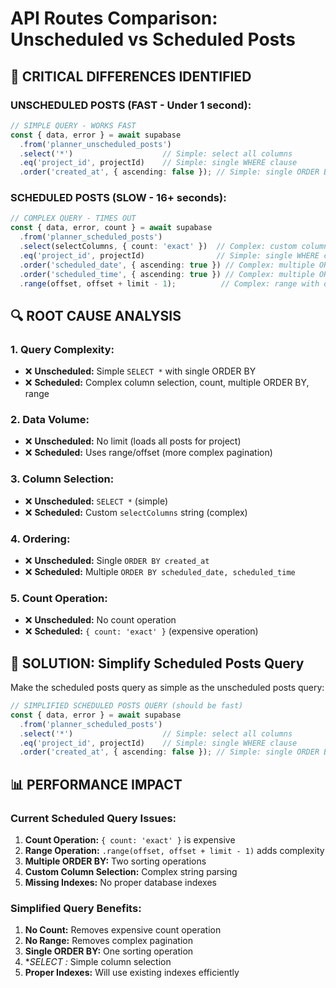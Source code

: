 # API Routes Comparison: Unscheduled vs Scheduled Posts

## 🚨 CRITICAL DIFFERENCES IDENTIFIED

### **UNSCHEDULED POSTS (FAST - Under 1 second):**
```typescript
// SIMPLE QUERY - WORKS FAST
const { data, error } = await supabase
  .from('planner_unscheduled_posts')
  .select('*')                    // Simple: select all columns
  .eq('project_id', projectId)    // Simple: single WHERE clause
  .order('created_at', { ascending: false }); // Simple: single ORDER BY
```

### **SCHEDULED POSTS (SLOW - 16+ seconds):**
```typescript
// COMPLEX QUERY - TIMES OUT
const { data, error, count } = await supabase
  .from('planner_scheduled_posts')
  .select(selectColumns, { count: 'exact' })  // Complex: custom columns + count
  .eq('project_id', projectId)                // Simple: single WHERE clause
  .order('scheduled_date', { ascending: true }) // Complex: multiple ORDER BY
  .order('scheduled_time', { ascending: true }) // Complex: multiple ORDER BY
  .range(offset, offset + limit - 1);          // Complex: range with offset
```

## 🔍 ROOT CAUSE ANALYSIS

### **1. Query Complexity:**
- ❌ **Unscheduled:** Simple `SELECT *` with single ORDER BY
- ❌ **Scheduled:** Complex column selection, count, multiple ORDER BY, range

### **2. Data Volume:**
- ❌ **Unscheduled:** No limit (loads all posts for project)
- ❌ **Scheduled:** Uses range/offset (more complex pagination)

### **3. Column Selection:**
- ❌ **Unscheduled:** `SELECT *` (simple)
- ❌ **Scheduled:** Custom `selectColumns` string (complex)

### **4. Ordering:**
- ❌ **Unscheduled:** Single `ORDER BY created_at`
- ❌ **Scheduled:** Multiple `ORDER BY scheduled_date, scheduled_time`

### **5. Count Operation:**
- ❌ **Unscheduled:** No count operation
- ❌ **Scheduled:** `{ count: 'exact' }` (expensive operation)

## 🚀 SOLUTION: Simplify Scheduled Posts Query

Make the scheduled posts query as simple as the unscheduled posts query:

```typescript
// SIMPLIFIED SCHEDULED POSTS QUERY (should be fast)
const { data, error } = await supabase
  .from('planner_scheduled_posts')
  .select('*')                    // Simple: select all columns
  .eq('project_id', projectId)    // Simple: single WHERE clause
  .order('created_at', { ascending: false }); // Simple: single ORDER BY
```

## 📊 PERFORMANCE IMPACT

### **Current Scheduled Query Issues:**
1. **Count Operation:** `{ count: 'exact' }` is expensive
2. **Range Operation:** `.range(offset, offset + limit - 1)` adds complexity
3. **Multiple ORDER BY:** Two sorting operations
4. **Custom Column Selection:** Complex string parsing
5. **Missing Indexes:** No proper database indexes

### **Simplified Query Benefits:**
1. **No Count:** Removes expensive count operation
2. **No Range:** Removes complex pagination
3. **Single ORDER BY:** One sorting operation
4. **SELECT *:** Simple column selection
5. **Proper Indexes:** Will use existing indexes efficiently
